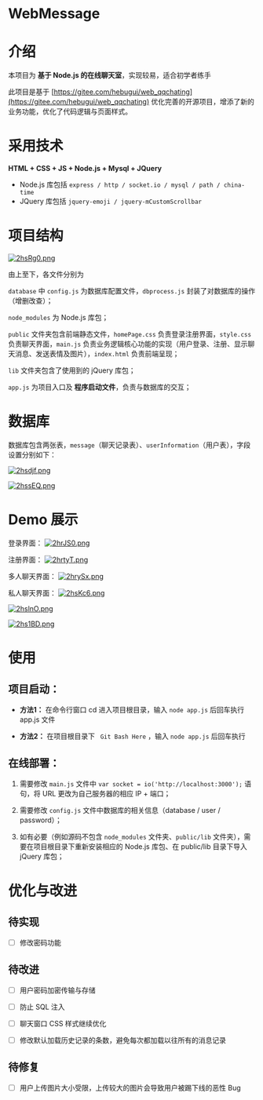 # WebMessage
# 介绍
本项目为 **基于 Node.js 的在线聊天室**，实现较易，适合初学者练手

此项目是基于 [https://gitee.com/hebugui/web_qqchating](https://gitee.com/hebugui/web_qqchating) 优化完善的开源项目，增添了新的业务功能，优化了代码逻辑与页面样式。
# 采用技术
**HTML + CSS + JS + Node.js + Mysql + JQuery**

* Node.js 库包括 `express / http / socket.io / mysql / path / china-time`
* JQuery 库包括 `jquery-emoji / jquery-mCustomScrollbar`

# 项目结构
[![2hsRg0.png](https://z3.ax1x.com/2021/06/11/2hsRg0.png)](https://imgtu.com/i/2hsRg0)

由上至下，各文件分别为

`database` 中 `config.js` 为数据库配置文件，`dbprocess.js` 封装了对数据库的操作（增删改查）；

`node_modules` 为 Node.js 库包；

`public` 文件夹包含前端静态文件，`homePage.css` 负责登录注册界面，`style.css` 负责聊天界面，`main.js` 负责业务逻辑核心功能的实现（用户登录、注册、显示聊天消息、发送表情及图片），`index.html` 负责前端呈现；

`lib` 文件夹包含了使用到的 jQuery 库包；

`app.js` 为项目入口及 **程序启动文件**，负责与数据库的交互；

# 数据库
数据库包含两张表，`message`（聊天记录表）、`userInformation`（用户表），字段设置分别如下：

[![2hsdjf.png](https://z3.ax1x.com/2021/06/11/2hsdjf.png)](https://imgtu.com/i/2hsdjf)

[![2hssEQ.png](https://z3.ax1x.com/2021/06/11/2hssEQ.png)](https://imgtu.com/i/2hssEQ)

# Demo 展示

登录界面：
[![2hrJS0.png](https://z3.ax1x.com/2021/06/11/2hrJS0.png)](https://imgtu.com/i/2hrJS0)

注册界面：
[![2hrtyT.png](https://z3.ax1x.com/2021/06/11/2hrtyT.png)](https://imgtu.com/i/2hrtyT)

多人聊天界面：
[![2hrySx.png](https://z3.ax1x.com/2021/06/11/2hrySx.png)](https://imgtu.com/i/2hrySx)

私人聊天界面：
[![2hsKc6.png](https://z3.ax1x.com/2021/06/11/2hsKc6.png)](https://imgtu.com/i/2hsKc6)

[![2hslnO.png](https://z3.ax1x.com/2021/06/11/2hslnO.png)](https://imgtu.com/i/2hslnO)

[![2hs1BD.png](https://z3.ax1x.com/2021/06/11/2hs1BD.png)](https://imgtu.com/i/2hs1BD)

# 使用
## 项目启动：

* **方法1：** 在命令行窗口 cd 进入项目根目录，输入 `node app.js` 后回车执行 app.js 文件

* **方法2：** 在项目根目录下 ` Git Bash Here` ，输入 `node app.js` 后回车执行

## 在线部署：

1. 需要修改 `main.js` 文件中 `var socket = io('http://localhost:3000');` 语句，将 URL 更改为自己服务器的相应 IP + 端口；

1. 需要修改 `config.js` 文件中数据库的相关信息（database / user / password）；

1. 如有必要（例如源码不包含 `node_modules` 文件夹、`public/lib` 文件夹），需要在项目根目录下重新安装相应的 Node.js 库包、在 public/lib 目录下导入 jQuery 库包；

# 优化与改进
## 待实现

* [ ] 修改密码功能

## 待改进

* [ ] 用户密码加密传输与存储

* [ ] 防止 SQL 注入

* [ ] 聊天窗口 CSS 样式继续优化

* [ ] 修改默认加载历史记录的条数，避免每次都加载以往所有的消息记录

## 待修复

* [ ] 用户上传图片大小受限，上传较大的图片会导致用户被踢下线的恶性 Bug
